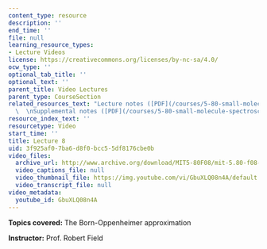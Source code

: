 ```yaml
---
content_type: resource
description: ''
end_time: ''
file: null
learning_resource_types:
- Lecture Videos
license: https://creativecommons.org/licenses/by-nc-sa/4.0/
ocw_type: ''
optional_tab_title: ''
optional_text: ''
parent_title: Video Lectures
parent_type: CourseSection
related_resources_text: "Lecture notes ([PDF](/courses/5-80-small-molecule-spectroscopy-and-dynamics-fall-2008/resources/08_580ln_576))\
  \  \nSupplemental notes ([PDF](/courses/5-80-small-molecule-spectroscopy-and-dynamics-fall-2008/resources/08s_elecconfigs))"
resource_index_text: ''
resourcetype: Video
start_time: ''
title: Lecture 8
uid: 3f925af0-7ba6-d8f0-bcc5-5df8176cbe0b
video_files:
  archive_url: http://www.archive.org/download/MIT5-80F08/mit-5.80-f08-lec08_300k.mp4
  video_captions_file: null
  video_thumbnail_file: https://img.youtube.com/vi/GbuXLQ08n4A/default.jpg
  video_transcript_file: null
video_metadata:
  youtube_id: GbuXLQ08n4A
---
```


**Topics covered:** The Born-Oppenheimer approximation

**Instructor:** Prof. Robert Field

